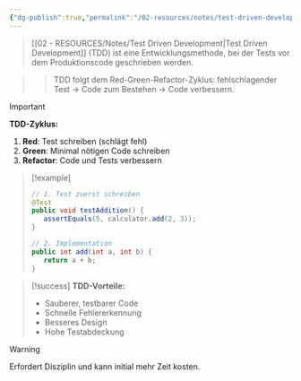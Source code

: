 ```yaml
---
{"dg-publish":true,"permalink":"/02-resources/notes/test-driven-development/","tags":["#programmierung/methoden","#qualitaetssicherung/agile","#AP2025/neu"],"noteIcon":"","updated":"2025-09-16T23:41:26.884+02:00"}
---
```



>[[02 - RESOURCES/Notes/Test Driven Development\|Test Driven Development]] (TDD) ist eine Entwicklungsmethode, bei der Tests vor dem Produktionscode geschrieben werden.

>>TDD folgt dem Red-Green-Refactor-Zyklus: fehlschlagender Test → Code zum Bestehen → Code verbessern.

>[!important] 
>**TDD-Zyklus:**
>1. **Red**: Test schreiben (schlägt fehl)
>2. **Green**: Minimal nötigen Code schreiben
>3. **Refactor**: Code und Tests verbessern

>[!example] 
>```java
>// 1. Test zuerst schreiben
>@Test
>public void testAddition() {
>    assertEquals(5, calculator.add(2, 3));
>}
>
>// 2. Implementation
>public int add(int a, int b) {
>    return a + b;
>}
>```

>[!success] 
>**TDD-Vorteile:**
>- Sauberer, testbarer Code
>- Schnelle Fehlererkennung
>- Besseres Design
>- Hohe Testabdeckung

>[!warning] 
>Erfordert Disziplin und kann initial mehr Zeit kosten.